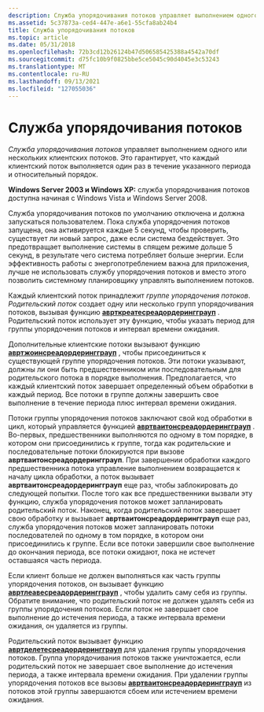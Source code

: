 ```yaml
---
description: Служба упорядочивания потоков управляет выполнением одного или нескольких клиентских потоков. Это гарантирует, что каждый клиентский поток выполняется один раз в течение указанного периода и относительный порядок.
ms.assetid: 5c37873a-ced4-447e-a6e1-55cfa8ab24b4
title: Служба упорядочивания потоков
ms.topic: article
ms.date: 05/31/2018
ms.openlocfilehash: 72b3cd12b26124b47d506585425388a4542a70df
ms.sourcegitcommit: d75fc10b9f0825bbe5ce5045c90d4045e3c53243
ms.translationtype: MT
ms.contentlocale: ru-RU
ms.lasthandoff: 09/13/2021
ms.locfileid: "127055036"
---
```

# <a name="thread-ordering-service"></a>Служба упорядочивания потоков

*Служба упорядочивания потоков* управляет выполнением одного или нескольких клиентских потоков. Это гарантирует, что каждый клиентский поток выполняется один раз в течение указанного периода и относительный порядок.

**Windows Server 2003 и Windows XP:** служба упорядочивания потоков доступна начиная с Windows Vista и Windows Server 2008.

Служба упорядочивания потоков по умолчанию отключена и должна запускаться пользователем. Пока служба упорядочения потоков запущена, она активируется каждые 5 секунд, чтобы проверить, существует ли новый запрос, даже если система бездействует. Это предотвращает выполнение системы в спящем режиме дольше 5 секунд, в результате чего система потребляет больше энергии. Если эффективность работы с энергопотреблением важна для приложения, лучше не использовать службу упорядочения потоков и вместо этого позволить системному планировщику управлять выполнением потоков.

Каждый клиентский поток принадлежит *группе упорядочения потоков*. *Родительский поток* создает одну или несколько групп упорядочивания потоков, вызывая функцию [**аврткреатесреадордерингграуп**](/windows/desktop/api/Avrt/nf-avrt-avrtcreatethreadorderinggroup) . Родительский поток использует эту функцию, чтобы указать период для группы упорядочения потоков и интервал времени ожидания.

Дополнительные клиентские потоки вызывают функцию [**авртжоинсреадордерингграуп**](/windows/desktop/api/Avrt/nf-avrt-avrtjointhreadorderinggroup) , чтобы присоединиться к существующей группе упорядочения потоков. Эти потоки указывают, должны ли они быть предшественником или последовательным для родительского потока в порядке выполнения. Предполагается, что каждый клиентский поток завершает определенный объем обработки в каждый период. Все потоки в группе должны завершить свое выполнение в течение периода плюс интервал времени ожидания.

Потоки группы упорядочения потоков заключают свой код обработки в цикл, который управляется функцией [**авртваитонсреадордерингграуп**](/windows/desktop/api/Avrt/nf-avrt-avrtwaitonthreadorderinggroup) . Во-первых, предшественники выполняются по одному в том порядке, в котором они присоединились к группе, тогда как родительские и последовательные потоки блокируются при вызове **авртваитонсреадордерингграуп**. При завершении обработки каждого предшественника потока управление выполнением возвращается к началу цикла обработки, а поток вызывает **авртваитонсреадордерингграуп** еще раз, чтобы заблокировать до следующей попытки. После того как все предшественники вызвали эту функцию, служба упорядочения потоков может запланировать родительский поток. Наконец, когда родительский поток завершает свою обработку и вызывает **авртваитонсреадордерингграуп** еще раз, служба упорядочения потоков может запланировать потоки последователей по одному в том порядке, в котором они присоединились к группе. Если все потоки завершили свое выполнение до окончания периода, все потоки ожидают, пока не истечет оставшаяся часть периода.

Если клиент больше не должен выполняться как часть группы упорядочения потоков, он вызывает функцию [**авртлеавесреадордерингграуп**](/windows/desktop/api/Avrt/nf-avrt-avrtleavethreadorderinggroup) , чтобы удалить саму себя из группы. Обратите внимание, что родительский поток не должен удалять себя из группы упорядочения потоков. Если поток не завершает свое выполнение до истечения периода, а также интервала времени ожидания, он удаляется из группы.

Родительский поток вызывает функцию [**авртделетесреадордерингграуп**](/windows/desktop/api/Avrt/nf-avrt-avrtdeletethreadorderinggroup) для удаления группы упорядочения потоков. Группа упорядочивания потоков также уничтожается, если родительский поток не завершает свое выполнение до истечения периода, а также интервала времени ожидания. При удалении группы упорядочения потоков все вызовы [**авртваитонсреадордерингграуп**](/windows/desktop/api/Avrt/nf-avrt-avrtwaitonthreadorderinggroup) из потоков этой группы завершаются сбоем или истечением времени ожидания.

 

 




